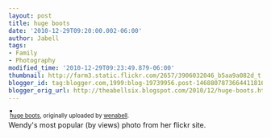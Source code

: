 ```yaml
---
layout: post
title: huge boots
date: '2010-12-29T09:20:00.002-06:00'
author: Jabell
tags:
- Family
- Photography
modified_time: '2010-12-29T09:23:49.879-06:00'
thumbnail: http://farm3.static.flickr.com/2657/3906032046_b5aa9a082d_t.jpg
blogger_id: tag:blogger.com,1999:blog-19739956.post-1468807873664411816
blogger_orig_url: http://theabellsix.blogspot.com/2010/12/huge-boots.html
---
```


<div style="padding: 3px; text-align: left;"><a href="http://www.flickr.com/photos/theabellsix/3906032046/" title="photo sharing"><img alt="" src="http://farm3.static.flickr.com/2657/3906032046_b5aa9a082d.jpg" style="border: solid 2px #000000;" /></a><br /><span style="font-size: 0.8em; margin-top: 0px;"><a href="http://www.flickr.com/photos/theabellsix/3906032046/">huge boots</a>, originally uploaded by <a href="http://www.flickr.com/people/theabellsix/">wenabell</a>.</span></div>Wendy's most popular (by views) photo from her flickr site.